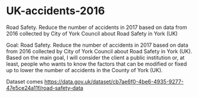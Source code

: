 # UK-accidents-2016
Road Safety. Reduce the number of accidents in 2017 based on data from 2016 collected by City of York Council about Road Safety in York (UK)


Goal: Road Safety. Reduce the number of accidents in 2017 based on data from 2016 collected by City of York Council about Road Safety in York (UK).
Based on the main goal, I will consider the client a public institution or, at least, people who wants to know the factors that can be modified or fixed up to lower the number of accidents in the County of York (UK).

Dataset comes https://data.gov.uk/dataset/cb7ae6f0-4be6-4935-9277-47e5ce24a11f/road-safety-data
